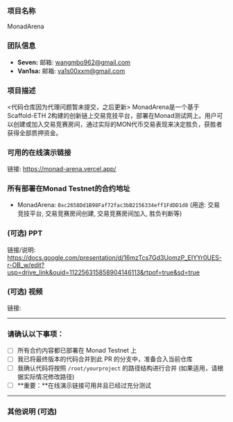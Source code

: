### 项目名称
MonadArena
### 团队信息
- **Seven:** 邮箱: <wangmbo962@gmail.com>
- **Van1sa:** 邮箱: <va1s00xxm@gmail.com>
### 项目描述
<代码仓库因为代理问题暂未提交，之后更新>
MonadArena是一个基于Scaffold-ETH 2构建的创新链上交易竞技平台，部署在Monad测试网上。用户可以创建或加入交易竞赛房间，通过实际的MON代币交易表现来决定胜负，获胜者获得全部质押资金。
### 可用的在线演示链接
链接: https://monad-arena.vercel.app/

### 所有部署在Monad Testnet的合约地址
- MonadArena: `0xc2658Dd1B98Faf72fac3bB2156334eff1FdDD1d8` (用途: 交易竞技平台, 交易竞赛房间创建, 交易竞赛房间加入, 胜负判断等)
### (可选) PPT
链接/说明:
https://docs.google.com/presentation/d/16mzTcs7Gd3UomzP_EIYYr0UES-r-OB_w/edit?usp=drive_link&ouid=112256315858904146113&rtpof=true&sd=true
### (可选) 视频
链接:

---

### 请确认以下事项：

- [ ] 所有合约内容都已部署在 Monad Testnet 上
- [ ] 我已将最终版本的代码合并到此 PR 的分支中，准备合入当前仓库
- [ ] 我确认代码将按照 `/root/yourproject` 的路径结构进行合并 (如果适用，请根据实际情况修改路径)
- [ ] **重要：**在线演示链接可用并且已经过充分测试

---

### 其他说明 (可选)
